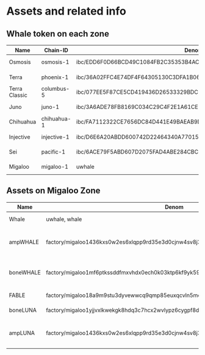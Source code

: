# Assets and related info

## Whale token on each zone

| Name          | Chain-ID    | Denom                                                                | Logo                                                                                                                                                                                                          |
|---------------|-------------| -------------------------------------------------------------------- | ------------------------------------------------------------------------------------------------------------------------------------------------------------------------------------------------------------- |
| Osmosis       | osmosis-1   | ibc/EDD6F0D66BCD49C1084FB2C35353B4ACD7B9191117CE63671B61320548F7C89D | [![WHALE logo](https://raw.githubusercontent.com/cosmos/chain-registry/master/migaloo/images/white-whale.png)](https://raw.githubusercontent.com/cosmos/chain-registry/master/migaloo/images/white-whale.png) |
| Terra         | phoenix-1   | ibc/36A02FFC4E74DF4F64305130C3DFA1B06BEAC775648927AA44467C76A77AB8DB | [![WHALE logo](https://raw.githubusercontent.com/cosmos/chain-registry/master/migaloo/images/white-whale.png)](https://raw.githubusercontent.com/cosmos/chain-registry/master/migaloo/images/white-whale.png) |
| Terra Classic | columbus-5  | ibc/077EE5F87CE5CD419436D26533329BDC7BEE6850AD64BC316486B0DCCB13C0EB | [![WHALE logo](https://raw.githubusercontent.com/cosmos/chain-registry/master/migaloo/images/white-whale.png)](https://raw.githubusercontent.com/cosmos/chain-registry/master/migaloo/images/white-whale.png) |
| Juno          | juno-1      | ibc/3A6ADE78FB8169C034C29C4F2E1A61CE596EC8235366F22381D981A98F1F5A5C | [![WHALE logo](https://raw.githubusercontent.com/cosmos/chain-registry/master/migaloo/images/white-whale.png)](https://raw.githubusercontent.com/cosmos/chain-registry/master/migaloo/images/white-whale.png) |
| Chihuahua     | chihuahua-1 | ibc/FA7112322CE7656DC84D441E49BAEAB9DC0AB3C7618A178A212CDE8B3F17C70B | [![WHALE logo](https://raw.githubusercontent.com/cosmos/chain-registry/master/migaloo/images/white-whale.png)](https://raw.githubusercontent.com/cosmos/chain-registry/master/migaloo/images/white-whale.png) |
| Injective     | injective-1 | ibc/D6E6A20ABDD600742D22464340A7701558027759CE14D12590F8EA869CCCF445 | [![WHALE logo](https://raw.githubusercontent.com/cosmos/chain-registry/master/migaloo/images/white-whale.png)](https://raw.githubusercontent.com/cosmos/chain-registry/master/migaloo/images/white-whale.png) |
| Sei           | pacific-1   | ibc/6ACE79F5ABD607D2075FAD4ABE284CBC5BB6A96C16555FFB901644E9D17411AC | [![WHALE logo](https://raw.githubusercontent.com/cosmos/chain-registry/master/migaloo/images/white-whale.png)](https://raw.githubusercontent.com/cosmos/chain-registry/master/migaloo/images/white-whale.png) |
| Migaloo       | migaloo-1   | uwhale                                                               | [![WHALE logo](https://raw.githubusercontent.com/cosmos/chain-registry/master/migaloo/images/white-whale.png)](https://raw.githubusercontent.com/cosmos/chain-registry/master/migaloo/images/white-whale.png) |

## Assets on Migaloo Zone

| Name      | Denom                                                                                | Logo                                                                                                                                                                                                                                              |
| --------- | ------------------------------------------------------------------------------------ | ------------------------------------------------------------------------------------------------------------------------------------------------------------------------------------------------------------------------------------------------- |
| Whale     | uwhale, whale                                                                        | [![WHALE logo](https://raw.githubusercontent.com/cosmos/chain-registry/master/migaloo/images/white-whale.png)](https://raw.githubusercontent.com/cosmos/chain-registry/master/migaloo/images/white-whale.png)                                     |
| ampWHALE  | factory/migaloo1436kxs0w2es6xlqpp9rd35e3d0cjnw4sv8j3a7483sgks29jqwgshqdky4/ampWHALE  | [![ampWHALE logo](https://raw.githubusercontent.com/cosmos/chain-registry/master/migaloo/images/ampWhale.svg)](https://raw.githubusercontent.com/cosmos/chain-registry/master/migaloo/images/ampWhale.svg)                                        |
| boneWHALE | factory/migaloo1mf6ptkssddfmxvhdx0ech0k03ktp6kf9yk59renau2gvht3nq2gqdhts4u/boneWhale | [![boneWHALE logo](https://raw.githubusercontent.com/cosmos/chain-registry/master/migaloo/images/bWHALE.png)](https://raw.githubusercontent.com/cosmos/chain-registry/master/migaloo/images/bWHALE.png)                                           |
| FABLE     | factory/migaloo18a9m9stu3dyvewwcq9qmp85euxqcvln5mefync/fable                         | [![FABLE logo](https://raw.githubusercontent.com/cosmos/chain-registry/master/migaloo/images/fable.svg)](https://raw.githubusercontent.com/cosmos/chain-registry/master/migaloo/images/fable.svg)                                                 |
| boneLUNA  | factory/migaloo1yjjvxlkwekgk8hdq3c7hcx2wvlypz6cygpf8du9/boneLUNA                     | [![boneLUNA logo](https://raw.githubusercontent.com/cosmos/chain-registry/master/terra2/images/boneluna.png)](https://raw.githubusercontent.com/cosmos/chain-registry/master/terra2/images/boneluna.png)                                          |
| ampLUNA   | factory/migaloo1436kxs0w2es6xlqpp9rd35e3d0cjnw4sv8j3a7483sgks29jqwgshqdky4/ampWHALE  | [![ampLUNA logo](https://raw.githubusercontent.com/White-Whale-Defi-Platform/white-whale-frontend/main/public/logos/ampLuna.png)](https://raw.githubusercontent.com/White-Whale-Defi-Platform/white-whale-frontend/main/public/logos/ampLuna.png) |

